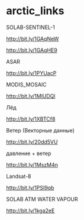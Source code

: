 # arctic_links

SOLAB-SENTINEL-1

http://bit.ly/1GAqNeW

http://bit.ly/1GAqHE9

ASAR

http://bit.ly/1PYUacP

MODIS_MOSAIC

http://bit.ly/1MlUDQl

Лёд

http://bit.ly/1XBTCf8

Ветер (Векторные данные)

http://bit.ly/20dd5VU

давление + ветер

http://bit.ly/1MszM4n

Landsat-8

http://bit.ly/1PSI9qb

SOLAB ATM WATER VAPOUR

http://bit.ly/1kga2eE
